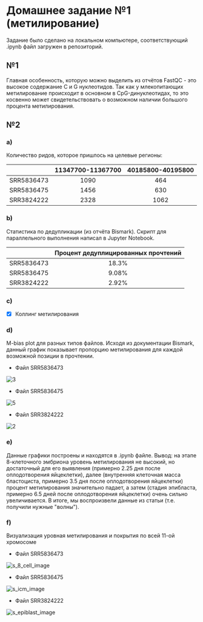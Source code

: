 # Домашнее задание №1 (метилирование)

Задание было сделано на локальном компьютере, соответствующий .ipynb файл загружен в репозиторий.

## №1

Главная особенность, которую можно выделить из отчётов FastQC - это высокое содержание C и G нуклеотидов. Так как у млекопитающих метилирование происходит в основном в CpG-динуклеотидах, то это косвенно может свидетельствовать о возможном наличии большого процента метилирования.

## №2
### a)
Количество ридов, которое пришлось на целевые регионы:

| | 11347700-11367700 | 40185800-40195800 |
| :-----------: | :-----------: | :-----------: |
| SRR5836473 | 1090 | 464 |
| SRR5836475 | 1456 | 630 |
| SRR3824222 | 2328 | 1062 |

### b)
Статистика по дедупликации (из отчёта Bismark). Скрипт для параллельного выполнения написал в Jupyter Notebook.

| | Процент дедуплицированных прочтений |
| :-----------: | :-----------: |
| SRR5836473 | 18.3% |
| SRR5836475 | 9.08% |
| SRR3824222 | 2.92% |

### c)
- [X] Коллинг метилирования

### d)
M-bias plot для разных типов файлов. Исходя из документации Bismark, данный график показывает пропорцию метилирования для каждой возможной позиции в прочтении.
* Файл SRR5836473

![3](https://user-images.githubusercontent.com/60858323/155001804-b6aaccfa-23d7-4449-8c95-6dad15a262f8.png)

* Файл SRR5836475

![5](https://user-images.githubusercontent.com/60858323/155001982-c9abfa76-d882-4669-b21e-60edc7baba38.png)

* Файл SRR3824222

![2](https://user-images.githubusercontent.com/60858323/155002014-06209351-bf58-4a27-b324-4b04c14843fa.png)

### e)
Данные графики построены и находятся в .ipynb файле. Вывод: на этапе 8-клеточного эмбриона уровень метилирования не высокий, но достаточный для его выявления (примерно 2.25 дня после оплодотворения яйцеклетки), далее (внутренняя клеточная масса бластоциста, примерно 3.5 дня после оплодотворения яйцеклетки) процент метилирования значительно падает, а затем (стадия эпибласта, примерно 6.5 дней после оплодотворения яйцеклетки) очень сильно увеличивается. В итоге, мы воспроизвели данные из статьи (т.е. получили нужные "волны").

### f)
Визуализация уровная метилирования и покрытия по всей 11-ой хромосоме

* Файл SRR5836473

![s_8_cell_image](https://user-images.githubusercontent.com/60858323/155005041-de8c6e65-5658-4dcc-92f7-5ce53f593760.png)

* Файл SRR5836475

![s_icm_image](https://user-images.githubusercontent.com/60858323/155005190-461f9ecf-5ca5-4d9b-8eb8-954b04395fab.png)

* Файл SRR3824222

![s_epiblast_image](https://user-images.githubusercontent.com/60858323/155005229-ba10400b-4f60-48b5-96d6-bf6233eebd9b.png)
